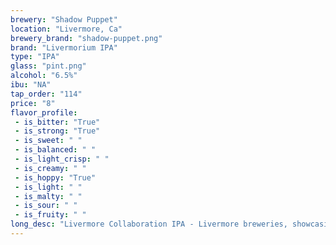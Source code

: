 ```yaml
---
brewery: "Shadow Puppet"
location: "Livermore, Ca"
brewery_brand: "shadow-puppet.png"
brand: "Livermorium IPA"
type: "IPA"
glass: "pint.png"
alcohol: "6.5%"
ibu: "NA"
tap_order: "114"
price: "8"
flavor_profile:
 - is_bitter: "True"
 - is_strong: "True"
 - is_sweet: " "
 - is_balanced: " "
 - is_light_crisp: " "
 - is_creamy: " "
 - is_hoppy: "True"
 - is_light: " "
 - is_malty: " "
 - is_sour: " "
 - is_fruity: " "
long_desc: "Livermore Collaboration IPA - Livermore breweries, showcasing Denali & Experimental 07270 hops, lending spicy dank notes layered with a hint of tangerine"
---
```

